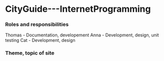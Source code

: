 # CityGuide---InternetProgramming

### Roles and responsibilities 

Thomas - Documentation, developement
Anna - Development, design, unit testing
Cat - Development, design

### Theme, topic of site

